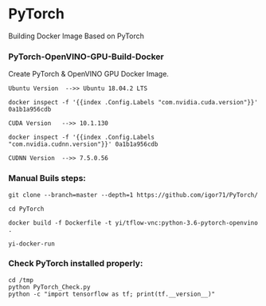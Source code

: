 # PyTorch
Building Docker Image Based on PyTorch

### PyTorch-OpenVINO-GPU-Build-Docker
Create PyTorch & OpenVINO GPU Docker Image.
```
Ubuntu Version  -->> Ubuntu 18.04.2 LTS

docker inspect -f '{{index .Config.Labels "com.nvidia.cuda.version"}}' 0a1b1a956cdb

CUDA Version   -->> 10.1.130

docker inspect -f '{{index .Config.Labels "com.nvidia.cudnn.version"}}' 0a1b1a956cdb

CUDNN Version  -->> 7.5.0.56
```

### Manual Buils steps:
```
git clone --branch=master --depth=1 https://github.com/igor71/PyTorch/

cd PyTorch

docker build -f Dockerfile -t yi/tflow-vnc:python-3.6-pytorch-openvino .

yi-docker-run
```

### Check PyTorch installed properly:
```
cd /tmp
python PyTorch_Check.py
python -c "import tensorflow as tf; print(tf.__version__)"
```
